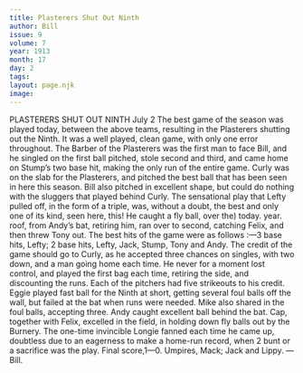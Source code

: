 ```yaml
---
title: Plasterers Shut Out Ninth
author: Bill
issue: 9
volume: 7
year: 1913
month: 17
day: 2
tags:
layout: page.njk
image:
---
```

PLASTERERS SHUT OUT NINTH    July 2   The best game of the season was played today, between the above teams, resulting in the Plasterers shutting out the Ninth. It was a well played, clean game, with only one error throughout. The Barber of the Plasterers was the first man to face Bill, and he singled on the first ball pitched, stole second and third, and came home on Stump’s two base hit, making the only run of the entire game. Curly was on the slab for the Plasterers, and pitched the best ball that has been seen in here this season. Bill also pitched in excellent shape, but could do nothing with the sluggers that played behind Curly. The sensational play that Lefty pulled off, in the form of a triple, was, without a doubt, the best and only one of its kind, seen here, this! He caught a fly ball, over the) today. year. roof, from Andy’s bat, retiring him, ran over to second, catching Felix, and then threw Tony out. The best hits of the game were as follows :—3 base hits, Lefty; 2 base hits, Lefty, Jack, Stump, Tony and Andy. The credit of the game should go to Curly, as he accepted three chances on singles, with two down, and a man going home each time. He never for a moment lost control, and played the first bag each time, retiring the side, and discounting the runs. Each of the pitchers had five strikeouts to his credit. Eggie played fast ball for the Ninth at short, getting several foul balls off the wall, but failed at the bat when runs were needed. Mike also shared in the foul balls, accepting three. Andy caught excellent ball behind the bat. Cap, together with Felix, excelled in the field, in holding down fly balls out by the Burnery. The one-time invincible Longie fanned each time he came up, doubtless due to an eagerness to make a home-run record, when 2 bunt or a sacrifice was the play. Final score,1—0. Umpires, Mack; Jack and Lippy. — Bill. 


